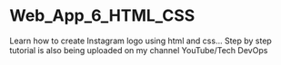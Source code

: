 # Web_App_6_HTML_CSS
Learn how to create Instagram logo using html and css... Step by step tutorial is also being uploaded on my channel YouTube/Tech DevOps 
